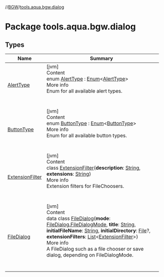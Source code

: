 //[BGW](../../index.md)/[tools.aqua.bgw.dialog](index.md)



# Package tools.aqua.bgw.dialog  


## Types  
  
|  Name |  Summary | 
|---|---|
| <a name="tools.aqua.bgw.dialog/AlertType///PointingToDeclaration/"></a>[AlertType](-alert-type/index.md)| <a name="tools.aqua.bgw.dialog/AlertType///PointingToDeclaration/"></a>[jvm]  <br>Content  <br>enum [AlertType](-alert-type/index.md) : [Enum](https://kotlinlang.org/api/latest/jvm/stdlib/kotlin/-enum/index.html)<[AlertType](-alert-type/index.md)>   <br>More info  <br>Enum for all available alert types.  <br><br><br>|
| <a name="tools.aqua.bgw.dialog/ButtonType///PointingToDeclaration/"></a>[ButtonType](-button-type/index.md)| <a name="tools.aqua.bgw.dialog/ButtonType///PointingToDeclaration/"></a>[jvm]  <br>Content  <br>enum [ButtonType](-button-type/index.md) : [Enum](https://kotlinlang.org/api/latest/jvm/stdlib/kotlin/-enum/index.html)<[ButtonType](-button-type/index.md)>   <br>More info  <br>Enum for all available button types.  <br><br><br>|
| <a name="tools.aqua.bgw.dialog/ExtensionFilter///PointingToDeclaration/"></a>[ExtensionFilter](-extension-filter/index.md)| <a name="tools.aqua.bgw.dialog/ExtensionFilter///PointingToDeclaration/"></a>[jvm]  <br>Content  <br>class [ExtensionFilter](-extension-filter/index.md)(**description**: [String](https://kotlinlang.org/api/latest/jvm/stdlib/kotlin/-string/index.html), **extensions**: [String](https://kotlinlang.org/api/latest/jvm/stdlib/kotlin/-string/index.html))  <br>More info  <br>Extension filters for FileChoosers.  <br><br><br>|
| <a name="tools.aqua.bgw.dialog/FileDialog///PointingToDeclaration/"></a>[FileDialog](-file-dialog/index.md)| <a name="tools.aqua.bgw.dialog/FileDialog///PointingToDeclaration/"></a>[jvm]  <br>Content  <br>data class [FileDialog](-file-dialog/index.md)(**mode**: [FileDialog.FileDialogMode](-file-dialog/-file-dialog-mode/index.md), **title**: [String](https://kotlinlang.org/api/latest/jvm/stdlib/kotlin/-string/index.html), **initialFileName**: [String](https://kotlinlang.org/api/latest/jvm/stdlib/kotlin/-string/index.html), **initialDirectory**: [File](https://docs.oracle.com/javase/8/docs/api/java/io/File.html)?, **extensionFilters**: [List](https://kotlinlang.org/api/latest/jvm/stdlib/kotlin.collections/-list/index.html)<[ExtensionFilter](-extension-filter/index.md)>)  <br>More info  <br>A FileDialog such as a file chooser or save dialog, depending on FileDialogMode.  <br><br><br>|

